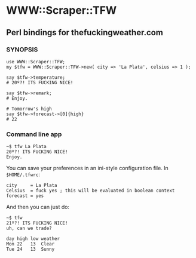 WWW::Scraper::TFW
=================

Perl bindings for thefuckingweather.com
---------------------------------------

### SYNOPSIS

    use WWW::Scraper::TFW;
    my $tfw = WWW::Scraper::TFW->new( city => 'La Plata', celsius => 1 );

    say $tfw->temperature;
    # 20º?! ITS FUCKING NICE!

    say $tfw->remark;
    # Enjoy.

    # Tomorrow's high
    say $tfw->forecast->[0]{high}
    # 22

### Command line app

    ~$ tfw La Plata
    20º?! ITS FUCKING NICE!
    Enjoy.

You can save your preferences in an ini-style configuration file. In
`$HOME/.tfwrc`:

    city     = La Plata
    Celsius  = fuck yes ; this will be evaluated in boolean context
    forecast = yes

And then you can just do:

    ~$ tfw
    21º?! ITS FUCKING NICE!
    uh, can we trade?

    day high low weather
    Mon 22   13  Clear
    Tue 24   13  Sunny
